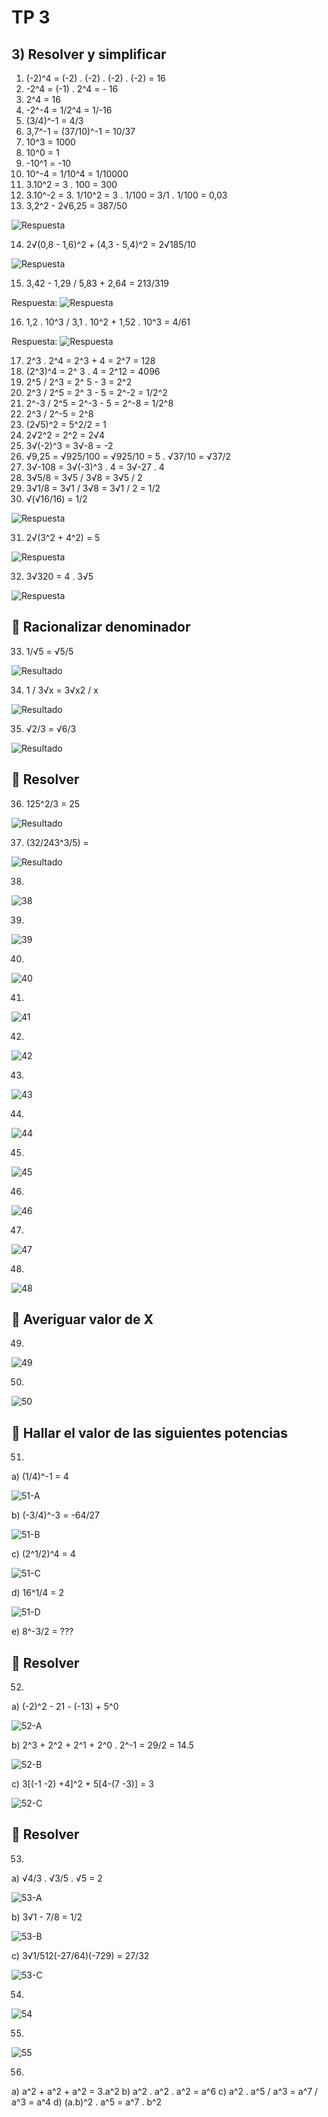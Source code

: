 # TP 3

## 3) Resolver y simplificar

1. (-2)^4 = (-2) . (-2) . (-2) . (-2) = 16
2. -2^4 = (-1) . 2^4 = - 16
3. 2^4 = 16
4. -2^-4 = 1/2^4 = 1/-16
5. (3/4)^-1 = 4/3
6. 3,7^-1 = (37/10)^-1 = 10/37
7. 10^3 = 1000
8. 10^0 = 1
9. -10^1 = -10
10. 10^-4 = 1/10^4 = 1/10000
11. 3.10^2 = 3 . 100 = 300
12. 3.10^-2 = 3. 1/10^2 = 3 . 1/100 = 3/1 . 1/100 = 0,03
13. 3,2^2 - 2√6,25 = 387/50

![Respuesta](https://i.imgur.com/MHVVcy4.png)

14. 2√(0,8 - 1,6)^2 + (4,3 - 5,4)^2 = 2√185/10

![Respuesta](https://i.imgur.com/Bn3aHYa.png)

15. 3,42 - 1,29 / 5,83 + 2,64 = 213/319

Respuesta:
![Respuesta](https://i.imgur.com/JOa0jKN.png)

16. 1,2 . 10^3 / 3,1 . 10^2 + 1,52 . 10^3 = 4/61

Respuesta:
![Respuesta](https://i.imgur.com/KIfXbGx.png)

17. 2^3 . 2^4 = 2^3 + 4 = 2^7 = 128
18. (2^3)^4 = 2^ 3 . 4 = 2^12 = 4096
19. 2^5 / 2^3 = 2^ 5 - 3 = 2^2
20. 2^3 / 2^5 = 2^ 3 - 5 = 2^-2 = 1/2^2
21. 2^-3 / 2^5 = 2^-3 - 5 = 2^-8 = 1/2^8
22. 2^3 / 2^-5 = 2^8
23. (2√5)^2 = 5^2/2 = 1
24. 2√2^2 = 2^2 = 2√4
25. 3√(-2)^3 = 3√-8 = -2
26. √9,25 = √925/100 = √925/10 = 5 . √37/10 = √37/2
27. 3√-108 = 3√(-3)^3 . 4 = 3√-27 . 4
28. 3√5/8 = 3√5 / 3√8 = 3√5 / 2
29. 3√1/8 = 3√1 / 3√8 = 3√1 / 2 = 1/2
30. √(√16/16) = 1/2

![Respuesta](https://i.imgur.com/ykWw1ry.png)

31. 2√(3^2 + 4^2) = 5

![Respuesta](https://i.imgur.com/QxlMUwo.png)

32. 3√320 = 4 . 3√5

![Respuesta](https://i.imgur.com/UvOPK8j.png)

## 🔢 Racionalizar denominador

33. 1/√5 = √5/5

![Resultado](https://i.imgur.com/0uWn8hG.png)

34. 1 / 3√x = 3√x2 / x

![Resultado](https://i.imgur.com/wPspQTk.png)

35. √2/3 = √6/3

![Resultado](https://i.imgur.com/Qy6ybWU.png)

## 🔢 Resolver

36. 125^2/3 = 25

![Resultado](https://i.imgur.com/9RJSjBZ.png)

37. (32/243^3/5) =

![Resultado](https://i.imgur.com/7jF6L6R.png)

38.

![38](https://i.imgur.com/Yp3PKPl.png)

39.

![39](https://i.imgur.com/5XhvbRD.png)

40.

![40](https://i.imgur.com/lq1j5Lc.png)

41.

![41](https://i.imgur.com/SYH5XnX.png)

42.

![42](https://i.imgur.com/PypSUcF.png)

43.

![43](https://i.imgur.com/Vof4VrN.png)

44.

![44](https://i.imgur.com/sUJQbeK.png)

45.

![45](https://i.imgur.com/p69wsfO.png)

46.

![46](https://i.imgur.com/BdTgZ3c.png)

47.

![47](https://i.imgur.com/TJQvjgt.png)

48.

![48](https://i.imgur.com/mbGluWL.png)

## 🔢 Averiguar valor de X

49.

![49](https://i.imgur.com/9r8C1dx.png)

50.

![50](https://i.imgur.com/kD7BuBK.png)

## 🔢 Hallar el valor de las siguientes potencias

51.

a) (1/4)^-1 = 4

![51-A](https://i.imgur.com/PHF48zK.png)

b) (-3/4)^-3 = -64/27

![51-B](https://i.imgur.com/VyxXGLI.png)

c) (2^1/2)^4 = 4

![51-C](https://i.imgur.com/CJzdIr1.png)

d) 16^1/4 = 2

![51-D](https://i.imgur.com/K9yvZIK.png)

e) 8^-3/2 = ???

## 🔢 Resolver

52.

a) (-2)^2 - 21 - (-13) + 5^0

![52-A](https://i.imgur.com/YnjhqOJ.png)

b) 2^3 + 2^2 + 2^1 + 2^0 . 2^-1 = 29/2 = 14.5

![52-B](https://i.imgur.com/Ig7lbSt.png)

c) 3[(-1 -2) +4]^2 + 5[4-(7 -3)] = 3

![52-C](https://i.imgur.com/3x8zUXe.png)

## 🔢 Resolver

53.

a) √4/3 . √3/5 . √5 = 2

![53-A](https://i.imgur.com/k47er90.png)

b) 3√1 - 7/8 = 1/2

![53-B](https://i.imgur.com/37dSd72.png)

c) 3√1/512(-27/64)(-729) = 27/32

![53-C](https://i.imgur.com/MUetx2E.png)

54.

![54](https://i.imgur.com/KhwN0HE.png)

55.

![55](https://i.imgur.com/PPiP8M7.png)

56.

a) a^2 + a^2 + a^2 = 3.a^2
b) a^2 . a^2 . a^2 = a^6
c) a^2 . a^5 / a^3 = a^7 / a^3 = a^4
d) (a.b)^2 . a^5 = a^7 . b^2
